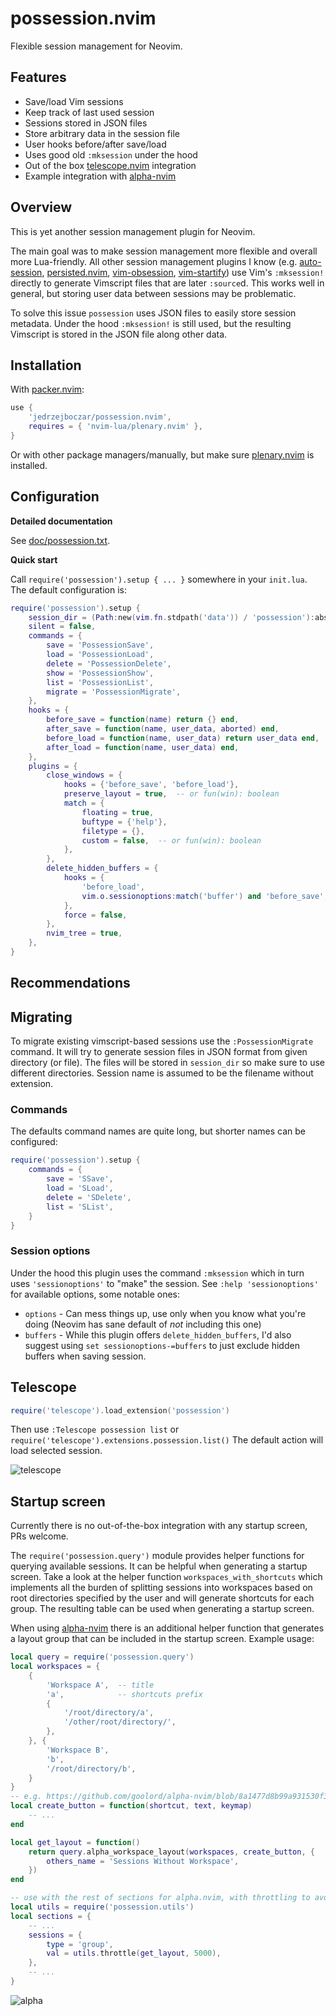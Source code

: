 # possession.nvim

Flexible session management for Neovim.

## Features

* Save/load Vim sessions
* Keep track of last used session
* Sessions stored in JSON files
* Store arbitrary data in the session file
* User hooks before/after save/load
* Uses good old `:mksession` under the hood
* Out of the box [telescope.nvim](https://github.com/nvim-telescope/telescope.nvim) integration
* Example integration with [alpha-nvim](https://github.com/goolord/alpha-nvim)

## Overview

This is yet another session management plugin for Neovim.

The main goal was to make session management more flexible and overall more
Lua-friendly. All other session management plugins I know
(e.g. [auto-session](https://github.com/rmagatti/auto-session),
[persisted.nvim](https://github.com/olimorris/persisted.nvim),
[vim-obsession](https://github.com/tpope/vim-obsession),
[vim-startify](https://github.com/mhinz/vim-startify))
use Vim's `:mksession!` directly to generate Vimscript files that are later `:source`d.
This works well in general, but storing user data between sessions may be problematic.

To solve this issue `possession` uses JSON files to easily store session metadata.
Under the hood `:mksession!` is still used, but the resulting Vimscript is stored
in the JSON file along other data.

## Installation

With [packer.nvim](https://github.com/wbthomason/packer.nvim):

```lua
use {
    'jedrzejboczar/possession.nvim',
    requires = { 'nvim-lua/plenary.nvim' },
}
```

Or with other package managers/manually, but make sure
[plenary.nvim](https://github.com/nvim-lua/plenary.nvim) is installed.

## Configuration

**Detailed documentation**

See [doc/possession.txt](./doc/possession.txt).

**Quick start**

Call `require('possession').setup { ... }` somewhere in your `init.lua`.
The default configuration is:

```lua
require('possession').setup {
    session_dir = (Path:new(vim.fn.stdpath('data')) / 'possession'):absolute(),
    silent = false,
    commands = {
        save = 'PossessionSave',
        load = 'PossessionLoad',
        delete = 'PossessionDelete',
        show = 'PossessionShow',
        list = 'PossessionList',
        migrate = 'PossessionMigrate',
    },
    hooks = {
        before_save = function(name) return {} end,
        after_save = function(name, user_data, aborted) end,
        before_load = function(name, user_data) return user_data end,
        after_load = function(name, user_data) end,
    },
    plugins = {
        close_windows = {
            hooks = {'before_save', 'before_load'},
            preserve_layout = true,  -- or fun(win): boolean
            match = {
                floating = true,
                buftype = {'help'},
                filetype = {},
                custom = false,  -- or fun(win): boolean
            },
        },
        delete_hidden_buffers = {
            hooks = {
                'before_load',
                vim.o.sessionoptions:match('buffer') and 'before_save',
            },
            force = false,
        },
        nvim_tree = true,
    },
}
```

## Recommendations

## Migrating

To migrate existing vimscript-based sessions use the `:PossessionMigrate` command.
It will try to generate session files in JSON format from given directory (or file).
The files will be stored in `session_dir` so make sure to use different directories.
Session name is assumed to be the filename without extension.

### Commands

The defaults command names are quite long, but shorter names can be configured:

```lua
require('possession').setup {
    commands = {
        save = 'SSave',
        load = 'SLoad',
        delete = 'SDelete',
        list = 'SList',
    }
}
```

### Session options

Under the hood this plugin uses the command `:mksession` which in turn uses `'sessionoptions'`
to "make" the session. See `:help 'sessionoptions'` for available options, some notable ones:

* `options` - Can mess things up, use only when you know what you're doing (Neovim has sane
  default of *not* including this one)
* `buffers` - While this plugin offers `delete_hidden_buffers`, I'd also suggest using
  `set sessionoptions-=buffers` to just exclude hidden buffers when saving session.

## Telescope

```lua
require('telescope').load_extension('possession')
```

Then use `:Telescope possession list` or `require('telescope').extensions.possession.list()`
The default action will load selected session.

![telescope](./img/telescope.png)

## Startup screen

Currently there is no out-of-the-box integration with any startup screen, PRs welcome.

The `require('possession.query')` module provides helper functions for querying available sessions.
It can be helpful when generating a startup screen. Take a look at the helper function
`workspaces_with_shortcuts` which implements all the burden of splitting sessions into workspaces
based on root directories specified by the user and will generate shortcuts for each group.
The resulting table can be used when generating a startup screen.

When using [alpha-nvim](https://github.com/goolord/alpha-nvim) there is an additional helper
function that generates a layout group that can be included in the startup screen.
Example usage:

```lua
local query = require('possession.query')
local workspaces = {
    {
        'Workspace A',  -- title
        'a',            -- shortcuts prefix
        {
            '/root/directory/a',
            '/other/root/directory/',
        },
    }, {
        'Workspace B',
        'b',
        '/root/directory/b',
    }
}
-- e.g. https://github.com/goolord/alpha-nvim/blob/8a1477d8b99a931530f3cfb70f6805b759bebbf7/lua/alpha/themes/startify.lua#L28
local create_button = function(shortcut, text, keymap)
    -- ...
end

local get_layout = function()
    return query.alpha_workspace_layout(workspaces, create_button, {
        others_name = 'Sessions Without Workspace',
    })
end

-- use with the rest of sections for alpha.nvim, with throttling to avoid reading files on each redraw
local utils = require('possession.utils')
local sections = {
    -- ...
    sessions = {
        type = 'group',
        val = utils.throttle(get_layout, 5000),
    },
    -- ...
}
```

![alpha](./img/alpha.png)
